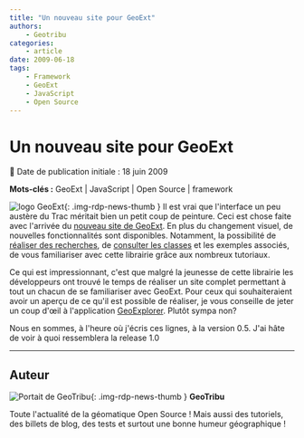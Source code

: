 ```yaml
---
title: "Un nouveau site pour GeoExt"
authors:
    - Geotribu
categories:
    - article
date: 2009-06-18
tags:
    - Framework
    - GeoExt
    - JavaScript
    - Open Source
---
```


# Un nouveau site pour GeoExt

:calendar: Date de publication initiale : 18 juin 2009

**Mots-clés :** GeoExt | JavaScript | Open Source | framework

![logo GeoExt](https://cdn.geotribu.fr/img/logos-icones/logiciels_librairies/geoext.png "logo GeoExt"){: .img-rdp-news-thumb } Il est vrai que l'interface un peu austère du Trac méritait bien un petit coup de peinture. Ceci est chose faite avec l'arrivée du [nouveau site de GeoExt](http://geoext.org/). En plus du changement visuel, de nouvelles fonctionnalités sont disponibles. Notamment, la possibilité de [réaliser des recherches](http://geoext.org/search.html?q=popup), de [consulter les classes](http://geoext.org/genindex.html) et les exemples associés, de vous familiariser avec cette librairie grâce aux nombreux tutoriaux.

Ce qui est impressionnant, c'est que malgré la jeunesse de cette librairie les développeurs ont trouvé le temps de réaliser un site complet permettant à tout un chacun de se familiariser avec GeoExt. Pour ceux qui souhaiteraient avoir un aperçu de ce qu'il est possible de réaliser, je vous conseille de jeter un coup d'œil à l'application [GeoExplorer](http://geoext.opengeo.org/geoexplorer/preview/). Plutôt sympa non?

Nous en sommes, à l'heure où j'écris ces lignes, à la version 0.5. J'ai hâte de voir à quoi ressemblera la release 1.0

----

## Auteur

![Portait de GeoTribu](https://cdn.geotribu.fr/img/internal/charte/geotribu_logo_64x64.png){: .img-rdp-news-thumb }
**GeoTribu**

Toute l'actualité de la géomatique Open Source ! Mais aussi des tutoriels, des billets de blog, des tests et surtout une bonne humeur géographique !
